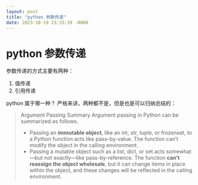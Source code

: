 ```yaml
---
layout: post
title: "python 参数传递"
date: 2023-10-19 23:33:19 -0000
---
```


# python 参数传递
参数传递的方式主要有两种：
1. 值传递
2. 引用传递

python 属于哪一种？
严格来讲，两种都不是，但是也是可以归纳总结的：

> Argument Passing Summary
> Argument passing in Python can be summarized as follows.  
> - Passing an **immutable object**, like an int, str, tuple, or frozenset, to a Python function acts like pass-by-value. The function can’t modify the object in the calling environment.
> - Passing a mutable object such as a list, dict, or set acts somewhat—but not exactly—like pass-by-reference. The function **can’t reassign the object wholesale**, but it can change items in place within the object, and these changes will be reflected in the calling environment.
